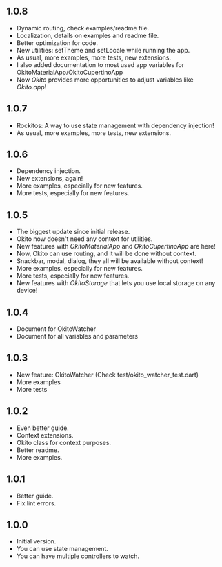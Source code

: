 ## 1.0.8

- Dynamic routing, check examples/readme file.
- Localization, details on examples and readme file.
- Better optimization for code.
- New utilities: setTheme and setLocale while running the app.
- As usual, more examples, more tests, new extensions.
- I also added documentation to most used app variables for OkitoMaterialApp/OkitoCupertinoApp
- Now _Okito_ provides more opportunities to adjust variables like _Okito.app_!

## 1.0.7

- Rockitos: A way to use state management with dependency injection!
- As usual, more examples, more tests, new extensions.

## 1.0.6

- Dependency injection.
- New extensions, again!
- More examples, especially for new features.
- More tests, especially for new features.

## 1.0.5

- The biggest update since initial release.
- Okito now doesn't need any context for utilities.
- New features with _OkitoMaterialApp_ and _OkitoCupertinoApp_ are here!
- Now, Okito can use routing, and it will be done without context.
- Snackbar, modal, dialog, they all will be available without context!
- More examples, especially for new features.
- More tests, especially for new features.
- New features with _OkitoStorage_ that lets you use local storage on any device!

## 1.0.4

- Document for OkitoWatcher
- Document for all variables and parameters

## 1.0.3

- New feature: OkitoWatcher (Check test/okito_watcher_test.dart)
- More examples
- More tests

## 1.0.2

- Even better guide.
- Context extensions.
- Okito class for context purposes.
- Better readme.
- More examples.

## 1.0.1

- Better guide.
- Fix lint errors.

## 1.0.0

- Initial version.
- You can use state management.
- You can have multiple controllers to watch.
